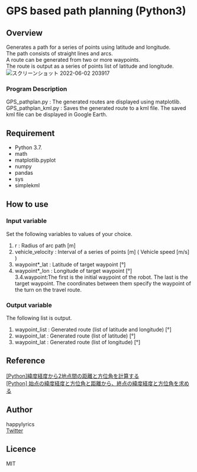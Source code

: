 # GPS based path planning (Python3)

## Overview
Generates a path for a series of points using latitude and longitude.  
The path consists of straight lines and arcs.  
A route can be generated from two or more waypoints.  
The route is output as a series of points list of latitude and longitude.
![スクリーンショット 2022-06-02 203917](https://user-images.githubusercontent.com/86940058/174790821-a73dfe9a-929a-4e9f-a156-1816e00a570a.png)
### Program Description
GPS_pathplan.py : The generated routes are displayed using matplotlib.  
GPS_pathplan_kml.py : Saves the generated route to a kml file. The saved kml file can be displayed in Google Earth.  

## Requirement
* Python 3.7.
* math
* matplotlib.pyplot
* numpy
* pandas
* sys
* simplekml

## How to use
### Input variable
Set the following variables to values of your choice.  

1. r : Radius of arc path [m]  
2. vehicle_velocity : Interval of a series of points [m] ( Vehicle speed [m/s] )  
3. waypoint*_lat : Latitude of target waypoint [°]   
4. waypoint*_lon : Longitude of target waypoint [°]  
    3.4.waypoint:The first is the initial waypoint of the robot. The last is the target waypoint.
        The coordinates between them specify the waypoint of the turn on the travel route.  

### Output variable
The following list is output.  

1. waypoint_list : Generated route (list of latitude and longitude) [°]  
2. waypoint_lat : Generated route (list of latitude) [°]  
3. waypoint_lat : Generated route (list of longitude) [°]  

## Reference
[[Python]緯度経度から2地点間の距離と方位角を計算する](https://qiita.com/r-fuji/items/99ca549b963cedc106ab)  
[[Python] 始点の緯度経度と方位角と距離から、終点の緯度経度と方位角を求める](https://qiita.com/r-fuji/items/5eefb451cf7113f1e51b)

## Author
happylyrics  
[Twitter](https://twitter.com/happylyr1cs)  
## Licence
MIT
